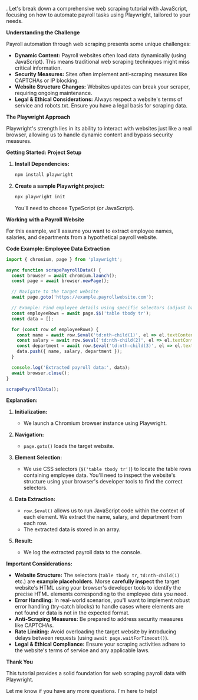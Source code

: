 . Let's break down a comprehensive web scraping tutorial with JavaScript, focusing on how to automate payroll tasks using Playwright, tailored to your needs. 

**Understanding the Challenge**

Payroll automation through web scraping presents some unique challenges:

* **Dynamic Content:** Payroll websites often load data dynamically (using JavaScript). This means traditional web scraping techniques might miss critical information.
* **Security Measures:** Sites often implement anti-scraping measures like CAPTCHAs or IP blocking. 
* **Website Structure Changes:** Websites updates can break your scraper, requiring ongoing maintenance.
* **Legal & Ethical Considerations:** Always respect a website's terms of service and robots.txt. Ensure you have a legal basis for scraping data.

**The Playwright Approach**

Playwright's strength lies in its ability to interact with websites just like a real browser, allowing us to handle dynamic content and bypass security measures. 

**Getting Started: Project Setup**

1. **Install Dependencies:**
   ```bash
   npm install playwright
   ```

2. **Create a sample Playwright project:**
   ```bash
   npx playwright init
   ```
   You'll need to choose TypeScript (or JavaScript).

**Working with a Payroll Website**

For this example, we'll assume you want to extract employee names, salaries, and departments from a hypothetical payroll website.

**Code Example: Employee Data Extraction**

```typescript
import { chromium, page } from 'playwright'; 

async function scrapePayrollData() {
  const browser = await chromium.launch();
  const page = await browser.newPage();

  // Navigate to the target website
  await page.goto('https://example.payrollwebsite.com'); 

  // Example: Find employee details using specific selectors (adjust based on the site)
  const employeeRows = await page.$$('table tbody tr'); 
  const data = [];

  for (const row of employeeRows) {
    const name = await row.$eval('td:nth-child(1)', el => el.textContent);
    const salary = await row.$eval('td:nth-child(2)', el => el.textContent);
    const department = await row.$eval('td:nth-child(3)', el => el.textContent);
    data.push({ name, salary, department });
  }

  console.log('Extracted payroll data:', data);
  await browser.close();
}

scrapePayrollData();
```

**Explanation:**

1. **Initialization:**
   - We launch a Chromium browser instance using Playwright.

2. **Navigation:**
   - `page.goto()` loads the target website.

3. **Element Selection:**
   - We use CSS selectors (`$('table tbody tr')`) to locate the table rows containing employee data.  You'll need to inspect the website's structure using your browser's developer tools to find the correct selectors.

4. **Data Extraction:**
   - `row.$eval()` allows us to run JavaScript code within the context of each element. We extract the name, salary, and department from each row.
   - The extracted data is stored in an array.

5. **Result:**
   - We log the extracted payroll data to the console.



**Important Considerations:**

* **Website Structure:**
   The selectors (`table tbody tr`, `td:nth-child(1)` etc.) are **example placeholders**.  Morse **carefully inspect** the target website's HTML using your browser's developer tools to identify the precise HTML elements corresponding to the employee data you need.
* **Error Handling:** In real-world scenarios, you'll want to implement robust error handling (try-catch blocks) to handle cases where elements are not found or data is not in the expected format.
* **Anti-Scraping Measures:**  Be prepared to address security measures like CAPTCHAs.
* **Rate Limiting:**  Avoid overloading the target website by introducing delays between requests (using `await page.waitForTimeout()`).
* **Legal & Ethical Compliance:** Ensure your scraping activities adhere to the website's terms of service and any applicable laws.

**Thank You**

This tutorial provides a solid foundation for web scraping payroll data with Playwright. 

Let me know if you have any more questions. I'm here to help!